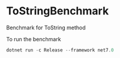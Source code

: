 # ToStringBenchmark
Benchmark for ToString method

To run the benchmark

```powershell
dotnet run -c Release --framework net7.0
```
